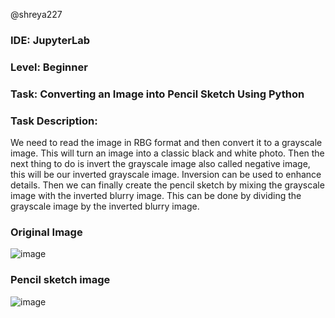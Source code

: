 @shreya227

### IDE: JupyterLab
### Level: Beginner
### Task: Converting an Image into Pencil Sketch Using Python

### Task Description:
We need to read the image in RBG format and then convert it to a grayscale image. This will turn an image into a classic black and white photo. Then the next thing to do is invert the grayscale image also called negative image, this will be our inverted grayscale image. Inversion can be used to enhance details. Then we can finally create the pencil sketch by mixing the grayscale image with the inverted blurry image. This can be done by dividing the grayscale image by the inverted blurry image.


### Original Image
![image](https://user-images.githubusercontent.com/88545581/167342532-f990ebde-1120-485d-b1a1-912ae2bac9c5.png)



### Pencil sketch image
![image](https://user-images.githubusercontent.com/88545581/167342593-728cde16-51ad-445c-baeb-06654b34210c.png)

